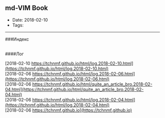 ## md-VIM Book

* Date: 2018-02-10
* Tags: 


---

###Индекс











<br>
####Лог

[2018-02-10 	 https://tchnmf.github.io/html/log.2018-02-10.html](https://tchnmf.github.io/html/log.2018-02-10.html) 	
[2018-02-06 	 https://tchnmf.github.io/html/log.2018-02-06.html](https://tchnmf.github.io/html/log.2018-02-06.html) 	
[2018-02-06 	 https://tchnmf.github.io/html/quite_an_article_bro.2018-02-04.html](https://tchnmf.github.io/html/quite_an_article_bro.2018-02-04.html) 	
[2018-02-06 	 https://tchnmf.github.io/html/log.2018-02-04.html](https://tchnmf.github.io/html/log.2018-02-04.html) 	
[2018-02-06 	 https://tchnmf.github.io](https://tchnmf.github.io) 	

